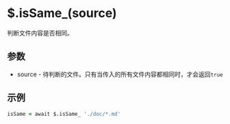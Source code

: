 # $.isSame_(source)

判断文件内容是否相同。

## 参数

- source - 待判断的文件。只有当传入的所有文件内容都相同时，才会返回`true`

## 示例

```coffeescript
isSame = await $.isSame_ './doc/*.md'
```